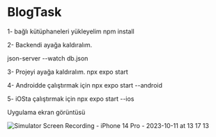 # BlogTask
1- bağlı kütüphaneleri yükleyelim
npm install

2- Backendi ayağa kaldıralım.

json-server --watch db.json

3- Projeyi ayağa kaldıralım.
npx expo start

4- Androidde çalıştırmak için
npx expo start --android

5- iOSta çalıştırmak için
npx expo start --ios

Uygulama ekran görüntüsü 

![Simulator Screen Recording - iPhone 14 Pro - 2023-10-11 at 13 17 13](https://github.com/mertkutukcu07/BlogTask/assets/102996772/44e8ddea-b37e-437d-8138-693a860f4293)
